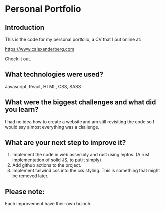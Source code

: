 # Personal Portfolio
## Introduction
This is the code for my personal portfolio, a CV that I put online at:

https://www.calexanderberg.com

Check it out.

## What technologies were used?
Javascript, React, HTML, CSS, SASS

## What were the biggest challenges and what did you learn?
I had no idea how to create a website and am still revisiting the code so I would say almost everything was a challenge.


## What are your next step to improve it?
1. Implement the code in web assembly and rust using leptos. (A rust implementation of solid JS, to put it simply)
2. Add github actions to the project.
3. Implement tailwind css into the css styling. This is something that might be removed later.

## Please note:
Each improvement have their own branch.
